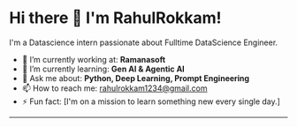 # Hi there 👋 I'm RahulRokkam!

I'm a Datascience intern passionate about Fulltime DataScience Engineer.

- 🔭 I’m currently working at: **Ramanasoft**
- 🌱 I’m currently learning: **Gen AI & Agentic AI**
- 💬 Ask me about: **Python, Deep Learning, Prompt Engineering**
- 📫 How to reach me: [rahulrokkam1234@gmail.com](mailto:rahulrokkam1234@gmail.com)
- ⚡ Fun fact: [I'm on a mission to learn something new every single day.]

---
